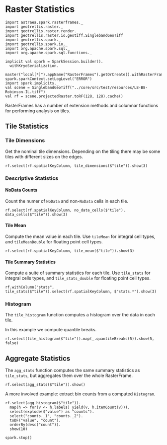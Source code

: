 # Raster Statistics

```tut:invisible
import astraea.spark.rasterframes._
import geotrellis.raster._
import geotrellis.raster.render._
import geotrellis.raster.io.geotiff.SinglebandGeoTiff
import geotrellis.spark._
import geotrellis.spark.io._
import org.apache.spark.sql._
import org.apache.spark.sql.functions._

implicit val spark = SparkSession.builder().
  withKryoSerialization.
   master("local[*]").appName("RasterFrames").getOrCreate().withRasterFrames
spark.sparkContext.setLogLevel("ERROR")
import spark.implicits._
val scene = SinglebandGeoTiff("../core/src/test/resources/L8-B8-Robinson-IL.tiff")
val rf = scene.projectedRaster.toRF(128, 128).cache()
```

RasterFrames has a number of extension methods and columnar functions for performing analysis on tiles.

## Tile Statistics 

### Tile Dimensions

Get the nominal tile dimensions. Depending on the tiling there may be some tiles with different sizes on the edges.

```tut
rf.select(rf.spatialKeyColumn, tile_dimensions($"tile")).show(3)
```

### Descriptive Statistics

#### NoData Counts

Count the numer of `NoData` and non-`NoData` cells in each tile.

```tut
rf.select(rf.spatialKeyColumn, no_data_cells($"tile"), data_cells($"tile")).show(3)
```

#### Tile Mean

Compute the mean value in each tile. Use `tileMean` for integral cell types, and `tileMeanDouble` for floating point
cell types.
 
```tut
rf.select(rf.spatialKeyColumn, tile_mean($"tile")).show(3)
```

#### Tile Summary Statistics

Compute a suite of summary statistics for each tile. Use `tile_stats` for integral cells types, and `tile_stats_double`
for floating point cell types.

```tut
rf.withColumn("stats", tile_stats($"tile")).select(rf.spatialKeyColumn, $"stats.*").show(3)
```

### Histogram

The `tile_histogram` function computes a histogram over the data in each tile. 

In this example we compute quantile breaks.

```tut
rf.select(tile_histogram($"tile")).map(_.quantileBreaks(5)).show(5, false)
```

## Aggregate Statistics

The `agg_stats` function computes the same summary statistics as `tile_stats`, but aggregates them over the whole 
RasterFrame.

```tut
rf.select(agg_stats($"tile")).show()
```

A more involved example: extract bin counts from a computed `Histogram`.

```tut
rf.select(agg_histogram($"tile")).
  map(h => for(v <- h.labels) yield(v, h.itemCount(v))).
  select(explode($"value") as "counts").
  select("counts._1", "counts._2").
  toDF("value", "count").
  orderBy(desc("count")).
  show(10)
```

```tut:invisible
spark.stop()
```


